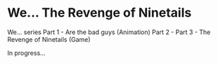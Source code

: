 # We... The Revenge of Ninetails

We... series
Part 1 - Are the bad guys (Animation)
Part 2 - 
Part 3 - The Revenge of Ninetails (Game)



In progress...
